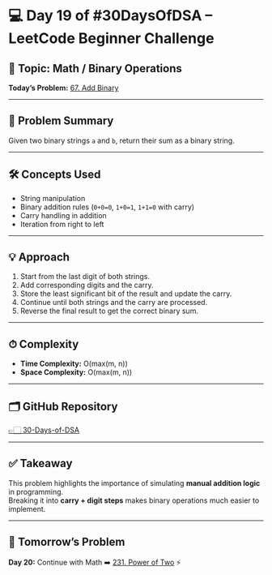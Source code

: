 # 💻 Day 19 of #30DaysOfDSA – LeetCode Beginner Challenge

## 🔹 Topic: Math / Binary Operations  
**Today’s Problem:** [67. Add Binary](https://leetcode.com/problems/add-binary/)  

---

## 📌 Problem Summary
Given two binary strings `a` and `b`, return their sum as a binary string.  

---

## 🛠 Concepts Used
- String manipulation  
- Binary addition rules (`0+0=0`, `1+0=1`, `1+1=0` with carry)  
- Carry handling in addition  
- Iteration from right to left  

---

## 💡 Approach
1. Start from the last digit of both strings.  
2. Add corresponding digits and the carry.  
3. Store the least significant bit of the result and update the carry.  
4. Continue until both strings and the carry are processed.  
5. Reverse the final result to get the correct binary sum.  

---

## ⏱ Complexity
- **Time Complexity:** O(max(m, n))  
- **Space Complexity:** O(max(m, n))  

---

## 🗂️ GitHub Repository
[👉🏻 30-Days-of-DSA](https://github.com/Sonam-pixel/30-Days-of-DSA-)  

---

## ✅ Takeaway
This problem highlights the importance of simulating **manual addition logic** in programming.  
Breaking it into **carry + digit steps** makes binary operations much easier to implement.  

---

## 📍 Tomorrow’s Problem
**Day 20:** Continue with Math ➡️ [231. Power of Two](https://leetcode.com/problems/power-of-two/) ⚡  
